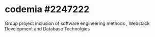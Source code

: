 # codemia #2247222
Group project inclusion of software engineering methods , Webstack Development and Database Technolgies
